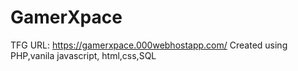 # GamerXpace
TFG
URL: https://gamerxpace.000webhostapp.com/
Created using PHP,vanila javascript, html,css,SQL
